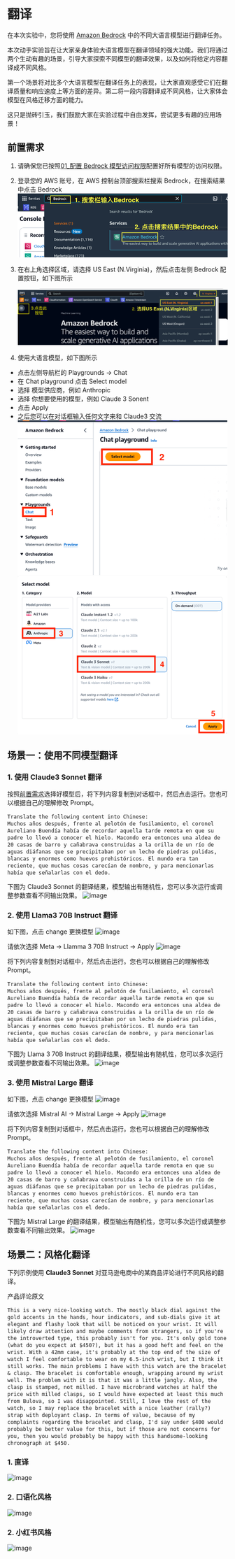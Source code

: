 # 翻译

在本次实验中，您将使用 [Amazon Bedrock](https://aws.amazon.com/cn/bedrock/?nc1=h_ls) 中的不同大语言模型进行翻译任务。

本次动手实验旨在让大家亲身体验大语言模型在翻译领域的强大功能。我们将通过两个生动有趣的场景，引导大家探索不同模型的翻译效果，以及如何将给定内容翻译成不同风格。

第一个场景将对比多个大语言模型在翻译任务上的表现，让大家直观感受它们在翻译质量和响应速度上等方面的差异。第二将一段内容翻译成不同风格，让大家体会模型在风格迁移方面的能力。

这只是抛砖引玉，我们鼓励大家在实验过程中自由发挥，尝试更多有趣的应用场景！

## 前置需求

1. 请确保您已按照[01\_配置 Bedrock 模型访问权限](../01_前置需求/01_配置Bedrock模型访问权限.md)配置好所有模型的访问权限。
2. 登录您的 AWS 账号，在 AWS 控制台顶部搜索栏搜索 Bedrock，在搜索结果中点击 Bedrock
   ![image](../../images/07_workshop_images/01_search_bedrock.png)

3. 在右上角选择区域，请选择 US East (N.Virginia)，然后点击左侧 Bedrock 配置按钮，如下图所示

   ![image](../../images/07_workshop_images/01_bedrock_navigator.png)

4. 使用大语言模型，如下图所示

- 点击左侧导航栏的 Playgrounds -> Chat
- 在 Chat playground 点击 Select model
- 选择 模型供应商，例如 Anthropic
- 选择 你想要使用的模型，例如 Claude 3 Sonent
- 点击 Apply
- 之后您可以在对话框输入任何文字来和 Claude3 交流
  ![image](../../images/07_workshop_images/01_playground_chat_01.png)
  ![image](../../images/07_workshop_images/01_playground_chat_02.png)

<!-- ## 原文

下列段落为名著《百年孤独》的开头，我们将使用不同模型进行翻译。

```
Muchos años después, frente al pelotón de fusilamiento, el coronel Aureliano Buendía había de recordar aquella tarde remota en que su padre lo llevó a conocer el hielo. Macondo era entonces una aldea de 20 casas de barro y cañabrava construidas a la orilla de un río de aguas diáfanas que se precipitaban por un lecho de piedras pulidas, blancas y enormes como huevos prehistóricos. El mundo era tan reciente, que muchas cosas carecían de nombre, y para mencionarlas había que señalarlas con el dedo.
``` -->

## 场景一：使用不同模型翻译

### 1. 使用 Claude3 Sonnet 翻译

按照[前置需求](#前置需求)选择好模型后，将下列内容复制到对话框中，然后点击运行。您也可以根据自己的理解修改 Prompt。

```
Translate the following content into Chinese:
Muchos años después, frente al pelotón de fusilamiento, el coronel Aureliano Buendía había de recordar aquella tarde remota en que su padre lo llevó a conocer el hielo. Macondo era entonces una aldea de 20 casas de barro y cañabrava construidas a la orilla de un río de aguas diáfanas que se precipitaban por un lecho de piedras pulidas, blancas y enormes como huevos prehistóricos. El mundo era tan reciente, que muchas cosas carecían de nombre, y para mencionarlas había que señalarlas con el dedo.
```

下图为 Claude3 Sonnet 的翻译结果，模型输出有随机性，您可以多次运行或调整参数查看不同输出效果。
![image](../../images/07_workshop_images/translate_claude.png)

### 2. 使用 Llama3 70B Instruct 翻译

如下图，点击 change 更换模型
![image](../../images/07_workshop_images/translate_llamma_01.png)

请依次选择 Meta -> Llamma 3 70B Instruct -> Apply
![image](../../images/07_workshop_images/translate_llamma_02.png)

将下列内容复制到对话框中，然后点击运行。您也可以根据自己的理解修改 Prompt。

```
Translate the following content into Chinese:
Muchos años después, frente al pelotón de fusilamiento, el coronel Aureliano Buendía había de recordar aquella tarde remota en que su padre lo llevó a conocer el hielo. Macondo era entonces una aldea de 20 casas de barro y cañabrava construidas a la orilla de un río de aguas diáfanas que se precipitaban por un lecho de piedras pulidas, blancas y enormes como huevos prehistóricos. El mundo era tan reciente, que muchas cosas carecían de nombre, y para mencionarlas había que señalarlas con el dedo.
```

下图为 Llama 3 70B Instruct 的翻译结果，模型输出有随机性，您可以多次运行或调整参数查看不同输出效果。
![image](../../images/07_workshop_images/translate_llamma_03.png)

### 3. 使用 Mistral Large 翻译

如下图，点击 change 更换模型
![image](../../images/07_workshop_images/translate_llamma_01.png)

请依次选择 Mistral AI -> Mistral Large -> Apply
![image](../../images/07_workshop_images/translate_mistral_01.png)

将下列内容复制到对话框中，然后点击运行。您也可以根据自己的理解修改 Prompt。

```
Translate the following content into Chinese:
Muchos años después, frente al pelotón de fusilamiento, el coronel Aureliano Buendía había de recordar aquella tarde remota en que su padre lo llevó a conocer el hielo. Macondo era entonces una aldea de 20 casas de barro y cañabrava construidas a la orilla de un río de aguas diáfanas que se precipitaban por un lecho de piedras pulidas, blancas y enormes como huevos prehistóricos. El mundo era tan reciente, que muchas cosas carecían de nombre, y para mencionarlas había que señalarlas con el dedo.
```

下图为 Mistral Large 的翻译结果，模型输出有随机性，您可以多次运行或调整参数查看不同输出效果。
![image](../../images/07_workshop_images/translate_llamma_03.png)

## 场景二：风格化翻译

下列示例使用 **Claude3 Sonnet** 对亚马逊电商中的某商品评论进行不同风格的翻译。

产品评论原文

```
This is a very nice-looking watch. The mostly black dial against the gold accents in the hands, hour indicators, and sub-dials give it at elegant and flashy look that will be noticed on your wrist. It will likely draw attention and maybe comments from strangers, so if you're the introverted type, this probably isn't for you. It's only gold tone (what do you expect at $450?), but it has a good heft and feel on the wrist. With a 42mm case, it's probably at the top end of the size of watch I feel comfortable to wear on my 6.5-inch wrist, but I think it still works. The main problems I have with this watch are the bracelet & clasp. The bracelet is comfortable enough, wrapping around my wrist well. The problem with it is that it was a little jangly. Also, the clasp is stamped, not milled. I have microbrand watches at half the price with milled clasps, so I would have expected at least this much from Bulova, so I was disappointed. Still, I love the rest of the watch, so I may replace the bracelet with a nice leather (rally?) strap with deployant clasp. In terms of value, because of my complaints regarding the bracelet and clasp, I'd say under $400 would probably be better value for this, but if those are not concerns for you, then you would probably be happy with this handsome-looking chronograph at $450.
```

### 1. 直译

![image](../../images/07_workshop_images/translate_style_01.png)

### 2. 口语化风格

![image](../../images/07_workshop_images/translate_stype_02.png)

### 2. 小红书风格

![image](../../images/07_workshop_images/translate_style_03.png)
